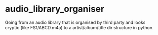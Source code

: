 # audio_library_organiser
Going from an audio library that is organised by third party and looks cryptic (like FS1/ABCD.m4a) to a artist/album/title dir structure in python. 
